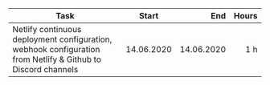 | Task     | Start            | End  | Hours |
| ------------- |:-------------:| -----:| -----:|
| Netlify continuous deployment configuration, webhook configuration from Netlify & Github to Discord channels | 14.06.2020 | 14.06.2020 | 1 h |